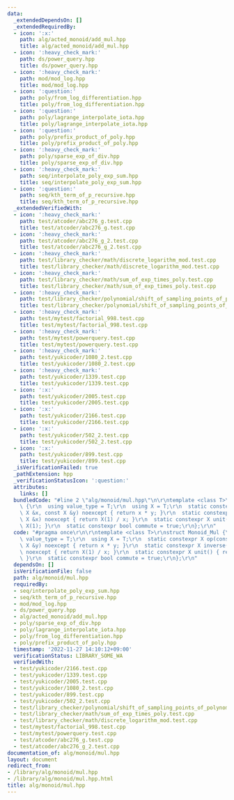 ```yaml
---
data:
  _extendedDependsOn: []
  _extendedRequiredBy:
  - icon: ':x:'
    path: alg/acted_monoid/add_mul.hpp
    title: alg/acted_monoid/add_mul.hpp
  - icon: ':heavy_check_mark:'
    path: ds/power_query.hpp
    title: ds/power_query.hpp
  - icon: ':heavy_check_mark:'
    path: mod/mod_log.hpp
    title: mod/mod_log.hpp
  - icon: ':question:'
    path: poly/from_log_differentiation.hpp
    title: poly/from_log_differentiation.hpp
  - icon: ':question:'
    path: poly/lagrange_interpolate_iota.hpp
    title: poly/lagrange_interpolate_iota.hpp
  - icon: ':question:'
    path: poly/prefix_product_of_poly.hpp
    title: poly/prefix_product_of_poly.hpp
  - icon: ':heavy_check_mark:'
    path: poly/sparse_exp_of_div.hpp
    title: poly/sparse_exp_of_div.hpp
  - icon: ':heavy_check_mark:'
    path: seq/interpolate_poly_exp_sum.hpp
    title: seq/interpolate_poly_exp_sum.hpp
  - icon: ':question:'
    path: seq/kth_term_of_p_recursive.hpp
    title: seq/kth_term_of_p_recursive.hpp
  _extendedVerifiedWith:
  - icon: ':heavy_check_mark:'
    path: test/atcoder/abc276_g.test.cpp
    title: test/atcoder/abc276_g.test.cpp
  - icon: ':heavy_check_mark:'
    path: test/atcoder/abc276_g_2.test.cpp
    title: test/atcoder/abc276_g_2.test.cpp
  - icon: ':heavy_check_mark:'
    path: test/library_checker/math/discrete_logarithm_mod.test.cpp
    title: test/library_checker/math/discrete_logarithm_mod.test.cpp
  - icon: ':heavy_check_mark:'
    path: test/library_checker/math/sum_of_exp_times_poly.test.cpp
    title: test/library_checker/math/sum_of_exp_times_poly.test.cpp
  - icon: ':heavy_check_mark:'
    path: test/library_checker/polynomial/shift_of_sampling_points_of_polynomial.test.cpp
    title: test/library_checker/polynomial/shift_of_sampling_points_of_polynomial.test.cpp
  - icon: ':heavy_check_mark:'
    path: test/mytest/factorial_998.test.cpp
    title: test/mytest/factorial_998.test.cpp
  - icon: ':heavy_check_mark:'
    path: test/mytest/powerquery.test.cpp
    title: test/mytest/powerquery.test.cpp
  - icon: ':heavy_check_mark:'
    path: test/yukicoder/1080_2.test.cpp
    title: test/yukicoder/1080_2.test.cpp
  - icon: ':heavy_check_mark:'
    path: test/yukicoder/1339.test.cpp
    title: test/yukicoder/1339.test.cpp
  - icon: ':x:'
    path: test/yukicoder/2005.test.cpp
    title: test/yukicoder/2005.test.cpp
  - icon: ':x:'
    path: test/yukicoder/2166.test.cpp
    title: test/yukicoder/2166.test.cpp
  - icon: ':x:'
    path: test/yukicoder/502_2.test.cpp
    title: test/yukicoder/502_2.test.cpp
  - icon: ':x:'
    path: test/yukicoder/899.test.cpp
    title: test/yukicoder/899.test.cpp
  _isVerificationFailed: true
  _pathExtension: hpp
  _verificationStatusIcon: ':question:'
  attributes:
    links: []
  bundledCode: "#line 2 \"alg/monoid/mul.hpp\"\n\r\ntemplate <class T>\r\nstruct Monoid_Mul\
    \ {\r\n  using value_type = T;\r\n  using X = T;\r\n  static constexpr X op(const\
    \ X &x, const X &y) noexcept { return x * y; }\r\n  static constexpr X inverse(const\
    \ X &x) noexcept { return X(1) / x; }\r\n  static constexpr X unit() { return\
    \ X(1); }\r\n  static constexpr bool commute = true;\r\n};\r\n"
  code: "#pragma once\r\n\r\ntemplate <class T>\r\nstruct Monoid_Mul {\r\n  using\
    \ value_type = T;\r\n  using X = T;\r\n  static constexpr X op(const X &x, const\
    \ X &y) noexcept { return x * y; }\r\n  static constexpr X inverse(const X &x)\
    \ noexcept { return X(1) / x; }\r\n  static constexpr X unit() { return X(1);\
    \ }\r\n  static constexpr bool commute = true;\r\n};\r\n"
  dependsOn: []
  isVerificationFile: false
  path: alg/monoid/mul.hpp
  requiredBy:
  - seq/interpolate_poly_exp_sum.hpp
  - seq/kth_term_of_p_recursive.hpp
  - mod/mod_log.hpp
  - ds/power_query.hpp
  - alg/acted_monoid/add_mul.hpp
  - poly/sparse_exp_of_div.hpp
  - poly/lagrange_interpolate_iota.hpp
  - poly/from_log_differentiation.hpp
  - poly/prefix_product_of_poly.hpp
  timestamp: '2022-11-27 14:10:12+09:00'
  verificationStatus: LIBRARY_SOME_WA
  verifiedWith:
  - test/yukicoder/2166.test.cpp
  - test/yukicoder/1339.test.cpp
  - test/yukicoder/2005.test.cpp
  - test/yukicoder/1080_2.test.cpp
  - test/yukicoder/899.test.cpp
  - test/yukicoder/502_2.test.cpp
  - test/library_checker/polynomial/shift_of_sampling_points_of_polynomial.test.cpp
  - test/library_checker/math/sum_of_exp_times_poly.test.cpp
  - test/library_checker/math/discrete_logarithm_mod.test.cpp
  - test/mytest/factorial_998.test.cpp
  - test/mytest/powerquery.test.cpp
  - test/atcoder/abc276_g.test.cpp
  - test/atcoder/abc276_g_2.test.cpp
documentation_of: alg/monoid/mul.hpp
layout: document
redirect_from:
- /library/alg/monoid/mul.hpp
- /library/alg/monoid/mul.hpp.html
title: alg/monoid/mul.hpp
---
```

